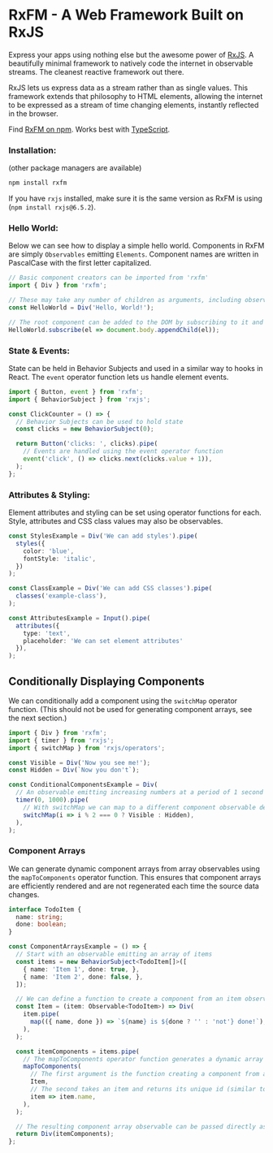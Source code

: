 # RxFM - A Web Framework Built on RxJS

Express your apps using nothing else but the awesome power of [RxJS](https://github.com/ReactiveX/rxjs). A beautifully minimal framework to natively code the internet in observable streams. The cleanest reactive framework out there.

RxJS lets us express data as a stream rather than as single values. This framework extends that philosophy to HTML elements, allowing the internet to be expressed as a stream of time changing elements, instantly reflected in the browser.

Find [RxFM on npm](https://www.npmjs.com/package/rxfm). Works best with [TypeScript](https://www.typescriptlang.org/).

### Installation:
(other package managers are available)
```sh
npm install rxfm
```
If you have `rxjs` installed, make sure it is the same version as RxFM is using (`npm install rxjs@6.5.2`).

### Hello World:
Below we can see how to display a simple hello world. Components in RxFM are simply `Observables` emitting `Elements`. Component names are written in PascalCase with the first letter capitalized.
```typescript
// Basic component creators can be imported from 'rxfm'
import { Div } from 'rxfm';

// These may take any number of children as arguments, including observables and other components
const HelloWorld = Div('Hello, World!');

// The root component can be added to the DOM by subscribing to it and adding its element to the document
HelloWorld.subscribe(el => document.body.appendChild(el));
```

### State & Events:
State can be held in Behavior Subjects and used in a similar way to hooks in React. The `event` operator function lets us handle element events.
```typescript
import { Button, event } from 'rxfm';
import { BehaviorSubject } from 'rxjs';

const ClickCounter = () => {
  // Behavior Subjects can be used to hold state
  const clicks = new BehaviorSubject(0);

  return Button('clicks: ', clicks).pipe(
    // Events are handled using the event operator function
    event('click', () => clicks.next(clicks.value + 1)),
  );
};
```

### Attributes & Styling:
Element attributes and styling can be set using operator functions for each. Style, attributes and CSS class values may also be observables.
```typescript
const StylesExample = Div('We can add styles').pipe(
  styles({
    color: 'blue',
    fontStyle: 'italic',
  })
);

const ClassExample = Div('We can add CSS classes').pipe(
  classes('example-class'),
);

const AttributesExample = Input().pipe(
  attributes({
    type: 'text',
    placeholder: 'We can set element attributes'
  }),
);
```

## Conditionally Displaying Components
We can conditionally add a component using the `switchMap` operator function. (This should not be used for generating component arrays, see the next section.)
```typescript
import { Div } from 'rxfm';
import { timer } from 'rxjs';
import { switchMap } from 'rxjs/operators';

const Visible = Div('Now you see me!');
const Hidden = Div(`Now you don't`);

const ConditionalComponentsExample = Div(
  // An observable emitting increasing numbers at a period of 1 second
  timer(0, 1000).pipe(
    // With switchMap we can map to a different component observable depending on a condition, or null to remove it completely
    switchMap(i => i % 2 === 0 ? Visible : Hidden),
  ),
);
```

### Component Arrays
We can generate dynamic component arrays from array observables using the `mapToComponents` operator function. This ensures that component arrays are efficiently rendered and are not regenerated each time the source data changes.
```typescript
interface TodoItem {
  name: string;
  done: boolean;
}

const ComponentArraysExample = () => {
  // Start with an observable emitting an array of items
  const items = new BehaviorSubject<TodoItem[]>([
    { name: 'Item 1', done: true, },
    { name: 'Item 2', done: false, },
  ]);

  // We can define a function to create a component from an item observable
  const Item = (item: Observable<TodoItem>) => Div(
    item.pipe(
      map(({ name, done }) => `${name} is ${done ? '' : 'not'} done!`),
    ),
  );

  const itemComponents = items.pipe(
    // The mapToComponents operator function generates a dynamic array of components
    mapToComponents(
      // The first argument is the function creating a component from an item
      Item,
      // The second takes an item and returns its unique id (similar to the 'key' prop in React)
      item => item.name,
    ),
  );

  // The resulting component array observable can be passed directly as a component child
  return Div(itemComponents);
};
```
